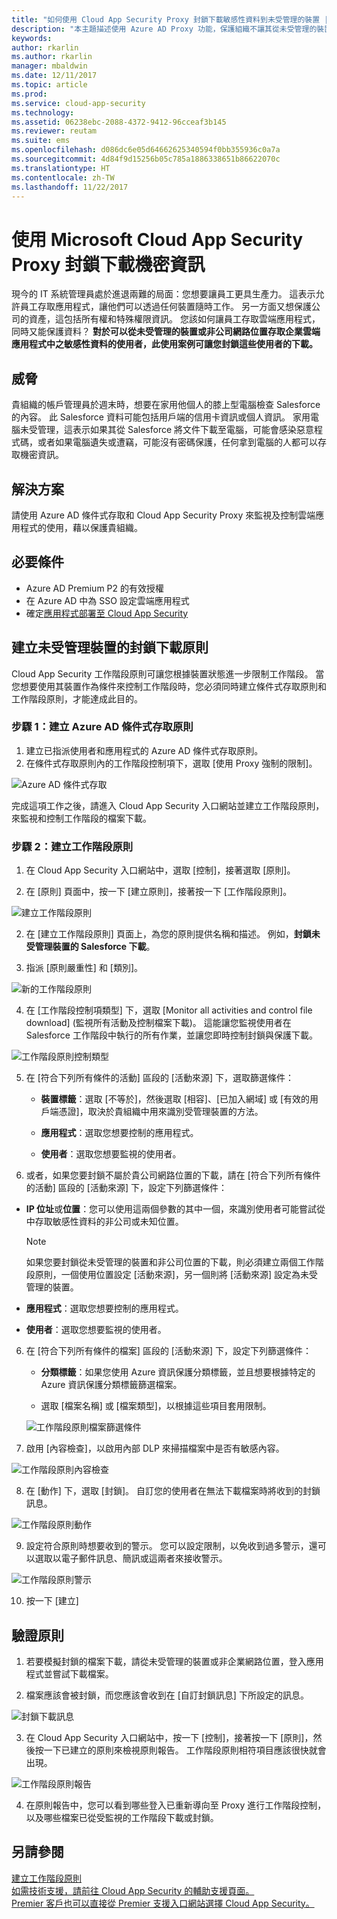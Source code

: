 ```yaml
---
title: "如何使用 Cloud App Security Proxy 封鎖下載敏感性資料到未受管理的裝置 | Microsoft Docs"
description: "本主題描述使用 Azure AD Proxy 功能，保護組織不讓其從未受管理的裝置下載敏感性資料的案例。"
keywords: 
author: rkarlin
ms.author: rkarlin
manager: mbaldwin
ms.date: 12/11/2017
ms.topic: article
ms.prod: 
ms.service: cloud-app-security
ms.technology: 
ms.assetid: 06238ebc-2088-4372-9412-96cceaf3b145
ms.reviewer: reutam
ms.suite: ems
ms.openlocfilehash: d086dc6e05d64662625340594f0bb355936c0a7a
ms.sourcegitcommit: 4d84f9d15256b05c785a1886338651b86622070c
ms.translationtype: HT
ms.contentlocale: zh-TW
ms.lasthandoff: 11/22/2017
---
```

# <a name="blocking-downloads-of-sensitive-information-using-the-microsoft-cloud-app-security-proxy"></a>使用 Microsoft Cloud App Security Proxy 封鎖下載機密資訊


現今的 IT 系統管理員處於進退兩難的局面：您想要讓員工更具生產力。 這表示允許員工存取應用程式，讓他們可以透過任何裝置隨時工作。 另一方面又想保護公司的資產，這包括所有權和特殊權限資訊。 您該如何讓員工存取雲端應用程式，同時又能保護資料？ **對於可以從未受管理的裝置或非公司網路位置存取企業雲端應用程式中之敏感性資料的使用者，此使用案例可讓您封鎖這些使用者的下載。**


## <a name="the-threat"></a>威脅
貴組織的帳戶管理員於週末時，想要在家用他個人的膝上型電腦檢查 Salesforce 的內容。 此 Salesforce 資料可能包括用戶端的信用卡資訊或個人資訊。 家用電腦未受管理，這表示如果其從 Salesforce 將文件下載至電腦，可能會感染惡意程式碼，或者如果電腦遺失或遭竊，可能沒有密碼保護，任何拿到電腦的人都可以存取機密資訊。 

## <a name="the-solution"></a>解決方案
請使用 Azure AD 條件式存取和 Cloud App Security Proxy 來監視及控制雲端應用程式的使用，藉以保護貴組織。  

## <a name="prerequisites"></a>必要條件

- Azure AD Premium P2 的有效授權
- 在 Azure AD 中為 SSO 設定雲端應用程式  
- 確定[應用程式部署至 Cloud App Security](proxy-deployment-aad.md)

## <a name="create-a-block-download-policy-for-unmanaged-devices"></a>建立未受管理裝置的封鎖下載原則  

Cloud App Security 工作階段原則可讓您根據裝置狀態進一步限制工作階段。 當您想要使用其裝置作為條件來控制工作階段時，您必須同時建立條件式存取原則和工作階段原則，才能達成此目的。  

### <a name="step-1-create-an-azure-ad-conditional-access-policy"></a>步驟 1：建立 Azure AD 條件式存取原則

1. 建立已指派使用者和應用程式的 Azure AD 條件式存取原則。
2. 在條件式存取原則內的工作階段控制項下，選取 [使用 Proxy 強制的限制]。   

 ![Azure AD 條件式存取](./media/proxy-deploy-restrictions-aad.png)

完成這項工作之後，請進入 Cloud App Security 入口網站並建立工作階段原則，來監視和控制工作階段的檔案下載。

### <a name="step-2-create-a-session-policy"></a>步驟 2：建立工作階段原則

1. 在 Cloud App Security 入口網站中，選取 [控制]，接著選取 [原則]。 

2. 在 [原則] 頁面中，按一下 [建立原則]，接著按一下 [工作階段原則]。
 
 ![建立工作階段原則](./media/create-session-policy.png)

2. 在 [建立工作階段原則] 頁面上，為您的原則提供名稱和描述。 例如，**封鎖未受管理裝置的 Salesforce 下載**。

3. 指派 [原則嚴重性] 和 [類別]。

 ![新的工作階段原則](./media/new-session-policy.png)

4. 在 [工作階段控制項類型] 下，選取 [Monitor all activities and control file download] (監視所有活動及控制檔案下載)。 這能讓您監視使用者在 Salesforce 工作階段中執行的所有作業，並讓您即時控制封鎖與保護下載。

 ![工作階段原則控制類型](./media/session-policy-control-type.png)

5.  在 [符合下列所有條件的活動]  區段的 [活動來源] 下，選取篩選條件： 
    
    - **裝置標籤**：選取 [不等於]，然後選取 [相容]、[已加入網域] 或 [有效的用戶端憑證]，取決於貴組織中用來識別受管理裝置的方法。 
    
    - **應用程式**：選取您想要控制的應用程式。  

    - **使用者**：選取您想要監視的使用者。  
    
7. 或者，如果您要封鎖不屬於貴公司網路位置的下載，請在 [符合下列所有條件的活動] 區段的 [活動來源] 下，設定下列篩選條件： 

  - **IP 位址**或**位置**：您可以使用這兩個參數的其中一個，來識別使用者可能嘗試從中存取敏感性資料的非公司或未知位置。

     > [!NOTE]
     > 如果您要封鎖從未受管理的裝置和非公司位置的下載，則必須建立兩個工作階段原則，一個使用位置設定 [活動來源]，另一個則將 [活動來源] 設定為未受管理的裝置。
 
   - **應用程式**：選取您想要控制的應用程式。    
   
   - **使用者**：選取您想要監視的使用者。  

6. 在 [符合下列所有條件的檔案]  區段的 [活動來源] 下，設定下列篩選條件： 
   
    - **分類標籤**：如果您使用 Azure 資訊保護分類標籤，並且想要根據特定的 Azure 資訊保護分類標籤篩選檔案。
   
    - 選取 [檔案名稱] 或 [檔案類型]，以根據這些項目套用限制。
 
     ![工作階段原則檔案篩選條件](./media/session-policy-file-filters.png)

7. 啟用 [內容檢查]，以啟用內部 DLP 來掃描檔案中是否有敏感內容。 

 ![工作階段原則內容檢查](./media/session-policy-content-inspection.png)

8. 在 [動作] 下，選取 [封鎖]。 自訂您的使用者在無法下載檔案時將收到的封鎖訊息。  

 ![工作階段原則動作](./media/session-policy-actions.png)

9. 設定符合原則時想要收到的警示。 您可以設定限制，以免收到過多警示，還可以選取以電子郵件訊息、簡訊或這兩者來接收警示。

 ![工作階段原則警示](./media/session-policy-alert.png)


10. 按一下 [建立]  
 

## <a name="validate-your-policy"></a>驗證原則 

1. 若要模擬封鎖的檔案下載，請從未受管理的裝置或非企業網路位置，登入應用程式並嘗試下載檔案。 

2. 檔案應該會被封鎖，而您應該會收到在 [自訂封鎖訊息] 下所設定的訊息。 

  ![封鎖下載訊息](./media/block-download-message.png)

3. 在 Cloud App Security 入口網站中，按一下 [控制]，接著按一下 [原則]，然後按一下已建立的原則來檢視原則報告。 工作階段原則相符項目應該很快就會出現。 
 
  ![工作階段原則報告](./media/session-policy-report.png)

4. 在原則報告中，您可以看到哪些登入已重新導向至 Proxy 進行工作階段控制，以及哪些檔案已從受監視的工作階段下載或封鎖。




## <a name="see-also"></a>另請參閱  
[建立工作階段原則](session-policy-aad.md)   
[如需技術支援，請前往 Cloud App Security 的輔助支援頁面。](http://support.microsoft.com/oas/default.aspx?prid=16031)   
[Premier 客戶也可以直接從 Premier 支援入口網站選擇 Cloud App Security。](https://premier.microsoft.com/)  
  
  